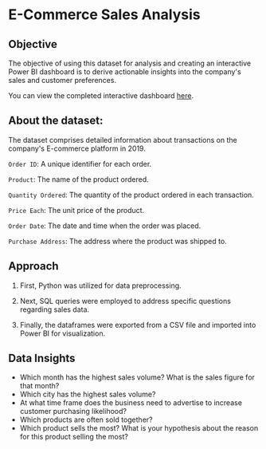 # E-Commerce Sales Analysis

## Objective

The objective of using this dataset for analysis and creating an interactive Power BI dashboard is to derive actionable insights into the company's sales and customer preferences.

You can view the completed interactive dashboard [here](https://app.powerbi.com/Redirect?action=OpenReport&appId=9ef51210-7f1a-4f86-bd8d-4ebd52d7d77e&reportObjectId=59b45e07-3cce-4beb-a592-1cb283adde25&ctid=40127cd4-45f3-49a3-b05d-315a43a9f033&reportPage=ReportSection&pbi_source=appShareLink&portalSessionId=67987fbd-85c1-4424-a6a9-032588aa3a26).

## About the dataset:

The dataset comprises detailed information about transactions on the company's E-commerce platform in 2019.

`Order ID`: A unique identifier for each order.

`Product`: The name of the product ordered.

`Quantity Ordered`: The quantity of the product ordered in each transaction.

`Price Each`: The unit price of the product.

`Order Date`: The date and time when the order was placed.

`Purchase Address`: The address where the product was shipped to.

## Approach

1. First, Python was utilized for data preprocessing.

2. Next, SQL queries were employed to address specific questions regarding sales data.

3. Finally, the dataframes were exported from a CSV file and imported into Power BI for visualization.

## Data Insights

- Which month has the highest sales volume? What is the sales figure for that month?
- Which city has the highest sales volume?
- At what time frame does the business need to advertise to increase customer purchasing likelihood?
- Which products are often sold together?
- Which product sells the most? What is your hypothesis about the reason for this product selling the most?
